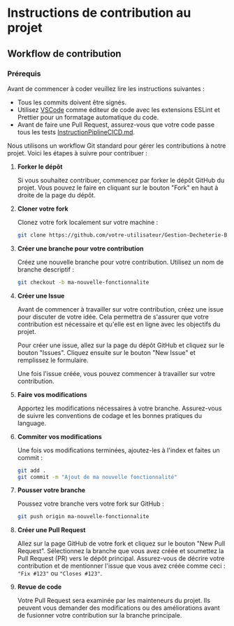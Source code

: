 # Instructions de contribution au projet

## Workflow de contribution

### Prérequis
Avant de commencer à coder veuillez lire les instructions suivantes :
- Tous les commits doivent être signés.
- Utilisez [VSCode](https://code.visualstudio.com/) comme éditeur de code avec les extensions ESLint et Prettier pour un formatage automatique du code.
- Avant de faire une Pull Request, assurez-vous que votre code passe tous les tests [InstructionPiplineCICD.md](./InstructionPiplineCICD.md).


Nous utilisons un workflow Git standard pour gérer les contributions à notre projet. Voici les étapes à suivre pour contribuer :
1. **Forker le dépôt**

   Si vous souhaitez contribuer, commencez par forker le dépôt GitHub du projet. Vous pouvez le faire en cliquant sur le bouton "Fork" en haut à droite de la page du dépôt.

2. **Cloner votre fork**

   Clonez votre fork localement sur votre machine :

   ```bash
   git clone https://github.com/votre-utilisateur/Gestion-Decheterie-Backend.git
    ```
3. **Créer une branche pour votre contribution** 

    Créez une nouvelle branche pour votre contribution. Utilisez un nom de branche descriptif :
    ```bash	
    git checkout -b ma-nouvelle-fonctionnalite
    ```
4. **Créer une Issue**

    Avant de commencer à travailler sur votre contribution, créez une issue pour discuter de votre idée. Cela permettra de s'assurer que votre contribution est nécessaire et qu'elle est en ligne avec les objectifs du projet.

    Pour créer une issue, allez sur la page du dépôt GitHub et cliquez sur le bouton "Issues". Cliquez ensuite sur le bouton "New Issue" et remplissez le formulaire.

    Une fois l'issue créée, vous pouvez commencer à travailler sur votre contribution.
5. **Faire vos modifications**

    Apportez les modifications nécessaires à votre branche. Assurez-vous de suivre les conventions de codage et les bonnes pratiques du language.

6. **Commiter vos modifications**

    Une fois vos modifications terminées, ajoutez-les à l'index et faites un commit :
    ```bash
    git add .
    git commit -m "Ajout de ma nouvelle fonctionnalité"
    ```

7. **Pousser votre branche**

    Poussez votre branche vers votre fork sur GitHub :
    ```bash	
    git push origin ma-nouvelle-fonctionnalite
    ```
8. **Créer une Pull Request**

    Allez sur la page GitHub de votre fork et cliquez sur le bouton "New Pull Request". Sélectionnez la branche que vous avez créée et soumettez la Pull Request (PR) vers le dépôt principal. Assurez-vous de décrire votre contribution et de mentionner l'issue que vous avez créée comme ceci : `"Fix #123"` ou `"Closes #123"`.

9. **Revue de code**

    Votre Pull Request sera examinée par les mainteneurs du projet. Ils peuvent vous demander des modifications ou des améliorations avant de fusionner votre contribution sur la branche principale.

